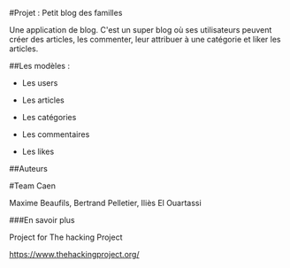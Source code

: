 #Projet : Petit blog des familles

Une application de blog. C'est un super blog où ses utilisateurs peuvent créer des articles, les commenter, leur attribuer à une catégorie et liker les articles.


##Les modèles :

* Les users

* Les articles

* Les catégories

* Les commentaires

* Les likes

##Auteurs

#Team Caen

Maxime Beaufils, Bertrand Pelletier, Iliès El Ouartassi

###En savoir plus

Project for The hacking Project

https://www.thehackingproject.org/

